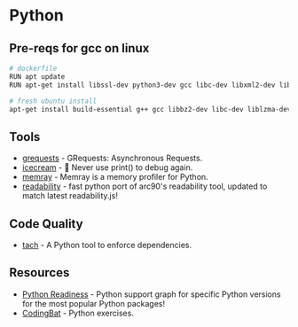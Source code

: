 # Python

## Pre-reqs for gcc on linux

```bash
# dockerfile
RUN apt update
RUN apt-get install libssl-dev python3-dev gcc libc-dev libxml2-dev libxslt1-dev zlib1g-dev g++ -y

# fresh ubuntu install
apt-get install build-essential g++ gcc libbz2-dev libc-dev liblzma-dev libncurses5-dev libncursesw5-dev libreadline-dev libsqlite3-dev libssl-dev libxml2-dev libxslt1-dev llvm make python3-dev tk-dev wget xz-utils zlib1g-dev -y
```

## Tools

- [grequests](https://github.com/spyoungtech/grequests) - GRequests: Asynchronous Requests.
- [icecream](https://github.com/gruns/icecream) - 🍦 Never use print() to debug again.
- [memray](https://github.com/bloomberg/memray) - Memray is a memory profiler for Python.
- [readability](https://github.com/buriy/python-readability) - fast python port of arc90's readability tool, updated to match latest readability.js!

## Code Quality
- [tach](https://docs.gauge.sh/getting-started/getting-started) - A Python tool to enforce dependencies.

## Resources

- [Python Readiness](https://pyreadiness.org/) - Python support graph for specific Python versions for the most popular Python packages!
- [CodingBat](https://codingbat.com/python) - Python exercises.
